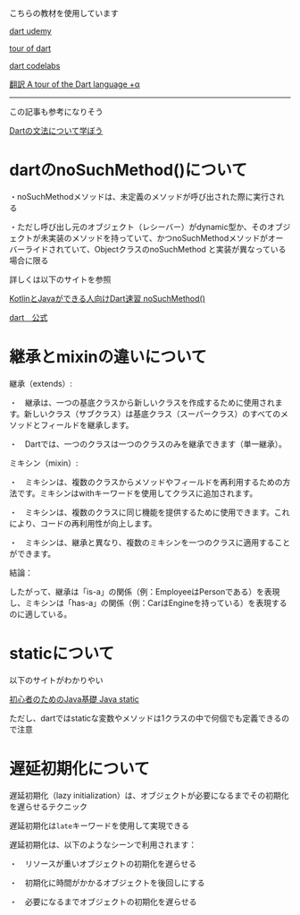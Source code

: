 こちらの教材を使用しています

[dart udemy](https://www.udemy.com/course/flutter-dart/)

[tour of dart](https://dart.dev/language)

[dart codelabs](https://dart.dev/codelabs)

[翻訳 A tour of the Dart language +α](https://qiita.com/yana1316/items/dff227fde4cc76b1b9ab)

---

この記事も参考になりそう

[Dartの文法について学ぼう](https://qiita.com/my_programming/items/9ba25114ef217d077ca5)

# dartのnoSuchMethod()について

・noSuchMethodメソッドは、未定義のメソッドが呼び出された際に実行される

・ただし呼び出し元のオブジェクト（レシーバー）がdynamic型か、そのオブジェクトが未実装のメソッドを持っていて、かつnoSuchMethodメソッドがオーバーライドされていて、ObjectクラスのnoSuchMethod と実装が異なっている場合に限る

詳しくは以下のサイトを参照

[KotlinとJavaができる人向けDart速習 noSuchMethod()](https://qiita.com/kikuchy/items/2cce118d38fc15324b2b#nosuchmethod)

[dart　公式](https://dart.dev/language/extend#nosuchmethod)

# 継承とmixinの違いについて

継承（extends）:

  ・　継承は、一つの基底クラスから新しいクラスを作成するために使用されます。新しいクラス（サブクラス）は基底クラス（スーパークラス）のすべてのメソッドとフィールドを継承します。
  
  ・　Dartでは、一つのクラスは一つのクラスのみを継承できます（単一継承）。

  ミキシン（mixin）:

  ・　ミキシンは、複数のクラスからメソッドやフィールドを再利用するための方法です。ミキシンはwithキーワードを使用してクラスに追加されます。
  
  ・　ミキシンは、複数のクラスに同じ機能を提供するために使用できます。これにより、コードの再利用性が向上します。
  
  ・　ミキシンは、継承と異なり、複数のミキシンを一つのクラスに適用することができます。

  結論：
  
  したがって、継承は「is-a」の関係（例：EmployeeはPersonである）を表現し、ミキシンは「has-a」の関係（例：CarはEngineを持っている）を表現するのに適している。

# staticについて

以下のサイトがわかりやい

[初心者のためのJava基礎 Java static](https://zenn.dev/odentravel/books/c893bb0b7352f6/viewer/0494b3)

ただし、dartではstaticな変数やメソッドは1クラスの中で何個でも定義できるので注意

# 遅延初期化について

遅延初期化（lazy initialization）は、オブジェクトが必要になるまでその初期化を遅らせるテクニック

遅延初期化は`late`キーワードを使用して実現できる

遅延初期化は、以下のようなシーンで利用されます：

・　リソースが重いオブジェクトの初期化を遅らせる

・　初期化に時間がかかるオブジェクトを後回しにする

・　必要になるまでオブジェクトの初期化を遅らせる

